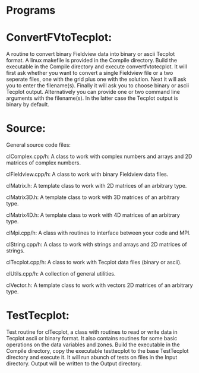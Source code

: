 # Programs

# ConvertFVtoTecplot:
A routine to convert binary Fieldview data into binary or ascii Tecplot format. A linux makefile is provided in the Compile directory.
Build the executable in the Compile directory and execute convertfvtotecplot.
It will first ask whether you want to convert a single Fieldview file or a two seperate files, one with the grid plus one with the solution. Next it will ask you to enter the filename(s). Finally it will ask you to choose binary or ascii Tecplot output.
Alternatively you can provide one or two command line arguments with the filename(s). In the latter case the Tecplot output is binary by default.

# Source:
General source code files:

clComplex.cpp/h: A class to work with complex numbers and arrays and 2D matrices of complex numbers.

clFieldview.cpp/h: A class to work with binary Fieldview data files.

clMatrix.h: A template class to work with 2D matrices of an arbitrary type.

clMatrix3D.h: A template class to work with 3D matrices of an arbitrary type.

clMatrix4D.h: A template class to work with 4D matrices of an arbitrary type.

clMpi.cpp/h: A class with routines to interface between your code and MPI.

clString.cpp/h: A class to work with strings and arrays and 2D matrices of strings.

clTecplot.cpp/h: A class to work with Tecplot data files (binary or ascii).

clUtils.cpp/h: A collection of general utilities.

clVector.h: A template class to work with vectors 2D matrices of an arbitrary type.

# TestTecplot:
Test routine for clTecplot, a class with routines to read or write data in Tecplot ascii or binary format. It also contains routines for some basic operations on the data variables and zones. Build the executable in the Compile directory, copy the executable testtecplot to the base TestTecplot directory and execute it. It will run abunch of tests on files in the Input directory. Output will be written to the Output directory.
